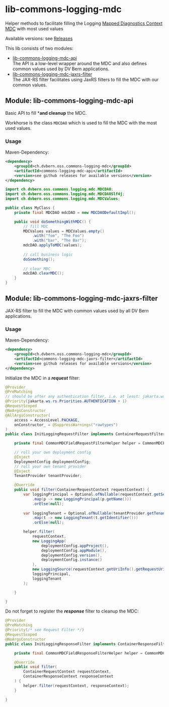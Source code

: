 # lib-commons-logging-mdc
Helper methods to facilitate filling the Logging [Mapped Diagnostics Context MDC](https://www.slf4j.org/api/org/slf4j/MDC.html) with most used values

Available versions: see [Releases](https://www.github.com/dvbern/commons-logging-mdc/releases)

This lib consists of two modules:
* [lib-commons-logging-mdc-api](#module-lib-commons-logging-mdc-api) \
  The API is a low-level wrapper around the MDC and also defines common values used by DV Bern applications.
* [lib-commons-logging-mdc-jaxrs-filter](#module-lib-commons-logging-mdc-jaxrs-filter) \
  The JAX-RS filter facilitates using JaxRS filters to fill the MDC with our common values.

## Module: lib-commons-logging-mdc-api
Basic API to fill ***and cleanup** the MDC.

Workhorse is the class `MDCDAO` which is used to fill the MDC with the most used values.

### Usage
Maven-Dependency:

```xml
<dependency>
    <groupId>ch.dvbern.oss.commons-logging-mdc</groupId>
    <artifactId>commons-logging-mdc-api</artifactId>
    <version>see github releases for available versions</version>
</dependency>
```

```java
import ch.dvbern.oss.commons.logging.mdc.MDCDAO;
import ch.dvbern.oss.commons.logging.mdc.MDCDAOSlf4j;
import ch.dvbern.oss.commons.logging.mdc.MDCValues;

public class MyClass {
	private final MDCDAO mdcDAO = new MDCDAODefaultImpl();

    public void doSomethingWithMDC() {
        // fill MDC
        MDCValues values = MDCValues.empty()
            .with("foo", "The Foo")
            .with("bar", "The Bar");
        mdcDAO.applyToMDC(values);
		
        // call business logic
        doSomething();
        
        // clear MDC
        mdcDAO.clearMDC();
    }
}
```

## Module: lib-commons-logging-mdc-jaxrs-filter
JAX-RS filter to fill the MDC with common values used by all DV Bern applications.

### Usage
Maven-Dependency:

```xml
<dependency>
    <groupId>ch.dvbern.oss.commons-logging-mdc</groupId>
    <artifactId>commons-logging-mdc-jaxrs-filter</artifactId>
    <version>see github releases for available versions</version>
</dependency>
```

Initialize the MDC in a ***request*** filter:
```java
@Provider
@PreMatching
// should be after any authentication filter, i.e. at least: jakarta.ws.rs.Priorities.AUTHENTICATION + 1
@Priority(jakarta.ws.rs.Priorities.AUTHENTICATION + 1)
@RequestScoped
@NoArgsConstructor
@AllArgsConstructor(
    access = AccessLevel.PACKAGE,
    onConstructor_ = @SuppressWarnings("rawtypes")
)
public class InitLoggingRequestFilter implements ContainerRequestFilter {

    private final CommonMDCFieldRequestFilterHelper helper = CommonMDCFieldRequestFilterHelper.usingDefaults();

	// roll your own deployment config
    @Inject
    DeploymentConfig deploymentConfig;
	// roll your own tenant provider
	@Inject
	TenantProvider tenantProvider;

    @Override
    public void filter(ContainerRequestContext requestContext) {
        var loggingPrincipal = Optional.ofNullable(requestContext.getSecurityContext().getUserPrincipal())
            .map(p -> new LoggingPrincipal(p.getName()))
            .orElse(null);
		
		var loggingTenant = Optional.ofNullable(tenantProvider.getTenant())
		    .map(t -> new LoggingTenant(t.getIdentifier()))
		    .orElse(null);

        helper.filter(
            requestContext,
            new LoggingApp(
                deploymentConfig.appProject(),
                deploymentConfig.appModule(),
                deploymentConfig.version(),
                deploymentConfig.instance()
            ),
            new LoggingSource(requestContext.getUriInfo().getRequestUri().getPath(), requestContext.getMethod()),
            loggingPrincipal,
            loggingTenant
        );

    }

}
```

Do not forget to register the ***response*** filter to cleanup the MDC:

```java
@Provider
@PreMatching
@Priority(/* see Request Filter */)
@RequestScoped
@NoArgsConstructor
public class InitLoggingResponseFilter implements ContainerResponseFilter {

    private final CommonMDCFieldResponseFilterHelper helper = CommonMDCFieldResponseFilterHelper.usingDefaults();

    @Override
    public void filter(
        ContainerRequestContext requestContext,
        ContainerResponseContext responseContext
    ) {
        helper.filter(requestContext, responseContext);
    }

}
```